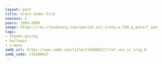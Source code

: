 ```yaml
---
layout: post
title: Grace Under Fire
seasons: 5
years: 1993–1998
image: https://res.cloudinary.com/special-e/c_scale,w_550,q_auto/f_auto/Series%20posters/Grace_Under_Fire.png
tags:
- thanks-giving
- hallowin
- x-mass
imdb_url: https://www.imdb.com/title/tt0106017/?ref_=nv_sr_srsg_0
imdb_code: tt0106017
---
```

